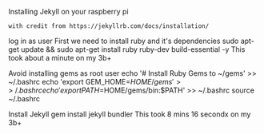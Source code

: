 Installing Jekyll on your raspberry pi

	with credit from https://jekyllrb.com/docs/installation/

log in as user
First we need to install ruby and it's dependencies
sudo apt-get update && sudo apt-get install ruby ruby-dev build-essential -y
This took about a minute on my 3b+

Avoid installing gems as root user
echo '# Install Ruby Gems to ~/gems' >> ~/.bashrc
echo 'export GEM_HOME=$HOME/gems' >> ~/.bashrc
echo 'export PATH=$HOME/gems/bin:$PATH' >> ~/.bashrc
source ~/.bashrc

Install Jekyll
gem install jekyll bundler
This took 8 mins 16 secondx on my 3b+

